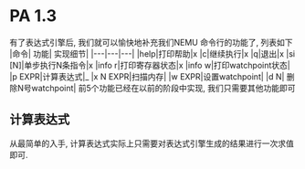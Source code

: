 # PA 1.3
有了表达式引擎后, 我们就可以愉快地补充我们NEMU 命令行的功能了,
列表如下
|命令| 功能| 实现细节|
|---|---|---|
|help|打印帮助|x
|c|继续执行|x
|q|退出|x
|si [N]|单步执行N条指令|x
|info r|打印寄存器状态|x
|info w|打印watchpoint状态|
|p EXPR|计算表达式|_
|x N EXPR|扫描内存|
|w EXPR|设置watchpoint|
|d N| 删除N号watchpoint|
前5个功能已经在以前的阶段中实现, 我们只需要其他功能即可
## 计算表达式
从最简单的入手, 计算表达式实际上只需要对表达式引擎生成的结果进行一次求值即可.
## 